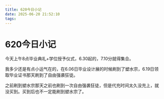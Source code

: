 ```yaml
---
title: 620今日小记
date: 2025-06-20 21:52:10
tags:
---
```


# 620今日小记

今天上午8点毕业典礼+学位授予仪式，6.30起的，7.10分就得集合。

我多少还是有点小运气在的，在6.06日毕业设计展的时候刷到了塑水宗，6.19日领取毕业证书那天刷到了自由强袭狂徒。

之前刷到塑水宗那天之前也刷到一次自由强袭狂徒，但是代充时间太久没充上，就没买到。买到后也不一定能刷到塑水宗了。
